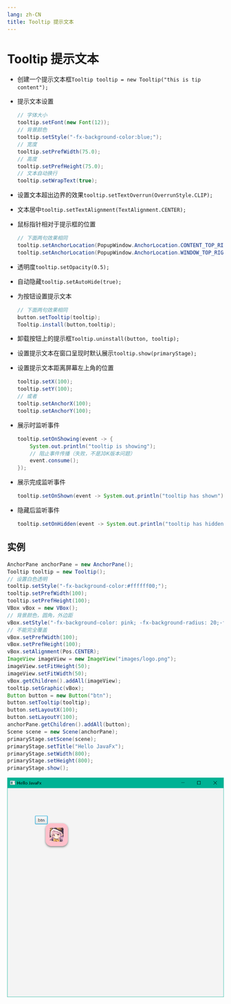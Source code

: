 ```yaml
---
lang: zh-CN
title: Tooltip 提示文本
---
```


# Tooltip 提示文本

* 创建一个提示文本框`Tooltip tooltip = new Tooltip("this is tip content");`

* 提示文本设置
  
    ```java
    // 字体大小
    tooltip.setFont(new Font(12));  
    // 背景颜色
    tooltip.setStyle("-fx-background-color:blue;");  
    // 宽度
    tooltip.setPrefWidth(75.0);  
    // 高度
    tooltip.setPrefHeight(75.0);  
    // 文本自动换行
    tooltip.setWrapText(true);
    ```

* 设置文本超出边界的效果`tooltip.setTextOverrun(OverrunStyle.CLIP);`

* 文本居中`tooltip.setTextAlignment(TextAlignment.CENTER);`

* 鼠标指针相对于提示框的位置
  
    ```java
    // 下面两句效果相同
    tooltip.setAnchorLocation(PopupWindow.AnchorLocation.CONTENT_TOP_RIGHT);
    tooltip.setAnchorLocation(PopupWindow.AnchorLocation.WINDOW_TOP_RIGHT);
    ```

* 透明度`tooltip.setOpacity(0.5);`

* 自动隐藏`tooltip.setAutoHide(true);`

* 为按钮设置提示文本

    ```java
    // 下面两句效果相同
    button.setTooltip(tooltip);  
    Tooltip.install(button,tooltip);
    ```

* 卸载按钮上的提示框`Tooltip.uninstall(button, tooltip);`

* 设置提示文本在窗口呈现时默认展示`tooltip.show(primaryStage);`

* 设置提示文本距离屏幕左上角的位置
      
    ```java
    tooltip.setX(100);  
    tooltip.setY(100);
    // 或者
    tooltip.setAnchorX(100);  
    tooltip.setAnchorY(100);
    ```

* 展示时监听事件
      
    ```java
    tooltip.setOnShowing(event -> {  
        System.out.println("tooltip is showing");  
        // 阻止事件传播（失败，不是JDK版本问题）  
        event.consume();  
    });
    ```

* 展示完成监听事件
  
    ```java
    tooltip.setOnShown(event -> System.out.println("tooltip has shown"));
    ```

* 隐藏后监听事件
  
    ```java
    tooltip.setOnHidden(event -> System.out.println("tooltip has hidden"));
    ```

## 实例

```java
AnchorPane anchorPane = new AnchorPane();  
Tooltip tooltip = new Tooltip();  
// 设置白色透明  
tooltip.setStyle("-fx-background-color:#ffffff00;");  
tooltip.setPrefWidth(100);  
tooltip.setPrefHeight(100);  
VBox vBox = new VBox();  
// 背景颜色，圆角，外边距  
vBox.setStyle("-fx-background-color: pink; -fx-background-radius: 20;-fx-background-insets: 0");  
// 不能完全覆盖  
vBox.setPrefWidth(100);  
vBox.setPrefHeight(100);  
vBox.setAlignment(Pos.CENTER);  
ImageView imageView = new ImageView("images/logo.png");  
imageView.setFitHeight(50);  
imageView.setFitWidth(50);  
vBox.getChildren().addAll(imageView);  
tooltip.setGraphic(vBox);  
Button button = new Button("btn");  
button.setTooltip(tooltip);  
button.setLayoutX(100);  
button.setLayoutY(100);  
anchorPane.getChildren().addAll(button);  
Scene scene = new Scene(anchorPane);  
primaryStage.setScene(scene);  
primaryStage.setTitle("Hello JavaFx");  
primaryStage.setWidth(800);  
primaryStage.setHeight(800);  
primaryStage.show();
```

![](../assets/Pasted%20image%2020220527190016.png)